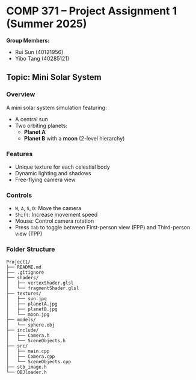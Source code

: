 # COMP 371 – Project Assignment 1 (Summer 2025)

**Group Members:**  
- Rui Sun (40121956)  
- Yibo Tang (40285121)

## Topic: Mini Solar System

### Overview
A mini solar system simulation featuring:
- A central sun
- Two orbiting planets:
  - **Planet A**
  - **Planet B** with a **moon** (2-level hierarchy)

### Features
- Unique texture for each celestial body
- Dynamic lighting and shadows
- Free-flying camera view

### Controls
- `W`, `A`, `S`, `D`: Move the camera  
- `Shift`: Increase movement speed  
- Mouse: Control camera rotation  
- Press `Tab` to toggle between First-person view (FPP) and Third-person view (TPP)

### Folder Structure

```
Project1/
├── README.md
├── .gitignore
├── shaders/
│   ├── vertexShader.glsl
│   └── fragmentShader.glsl
├── textures/
│   ├── sun.jpg
│   ├── planetA.jpg
│   ├── planetB.jpg
│   └── moon.jpg
├── models/
│   └── sphere.obj
├── include/
│   ├── Camera.h
│   └── SceneObjects.h
├── src/
│   ├── main.cpp
│   ├── Camera.cpp
│   └── SceneObjects.cpp
├── stb_image.h
└── OBJloader.h
```
